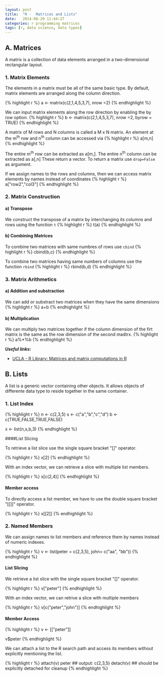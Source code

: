 ```yaml
---
layout: post
title:  "R -  Matrices and Lists"
date:   2014-08-29 11:44:27
categories: r programming matrices
tags: [r, data science, data types]
---
```


## A. Matrices

A matrix is a collection of data elements arranged in a two-dimensional rectangular layout.

### 1. Matrix Elements

The elements in a matrix must be all of the same basic type. By default, matrix elements are arranged along the column direction.

{% highlight r %}
    a <- matrix(c(2,1,4,5,3,7), nrow =2)
{% endhighlight %}

We can input matrix elements along the row direction by enabling the by row option.
{% highlight r %}
    b <- matrix(c(2,1,4,5,3,7), nrow =2, byrow = TRUE)
{% endhighlight %}

A matrix of M rows and N columns is called a M x N matrix. An element at the m<sup>th</sup> row and n<sup>th</sup> column can be accessed via
{% highlight r %}
    a[m,n]
{% endhighlight %}

The entire m<sup>th</sup> row can be extracted as a[m,].
The entire n<sup>th</sup> column can be extracted as a[,n]
These return a vector. To return a matrix use `drop=False` 
as argument.

If we assign names to the rows and columns, then we can access matrix elements by names instead of coordinates
{% highlight r %}
a["row2","col3"]
{% endhighlight %}

### 2. Matrix Construction

#### a) Transpose
We construct the transpose of a matrix by interchanging its columns and rows using the function `t`
{% highlight r %}
t(a)
{% endhighlight %}

#### b) Combining Matrices

To combine two matrices with same numbres of rows use `cbind`
{% highlight r %}
cbind(b,c)
{% endhighlight %}

To combine two matrices having same numbers of columns use the function `rbind`
{% highlight r %}
rbind(b,d)
{% endhighlight %}

### 3. Matrix Arithmetics

#### a) Addition and substraction

We can add or substract two matrices when they have the same dimensions
{% highlight r %}
a+b
{% endhighlight %}

#### b) Multiplication

We can multiply two matrices together if the column dimension of the firt matrix is the same as the row dimension of the second madtrx.
{% highlight r %}
a%*%b
{% endhighlight %}

___Useful links:___

* [UCLA - R Library: Matrices and matrix computations in R](http://www.ats.ucla.edu/stat/r/library/matrix_alg.htm "R Library: Matrices and matrix computations in R")


## B. Lists

A list is a generic vector containing other objects. It allows objects of differente data type to reside together in the same container.

### 1. List Index

{% highlight r %}
n <- c(2,3,5)
s <- c("a","b","c","d")
b <- c(TRUE,FALSE,TRUE,FALSE)

x <- list(n,s,b,3)
{% endhighlight %}    


####List Slicing

To retrieve a list slice use the single square bracket "[]" operator.

{% highlight r %}
    x[2]
{% endhighlight %}    

With an index vector, we can retrieve a slice with multiple list members.

{% highlight r %}
    x[c(2,4)]
{% endhighlight %}    

#### Member access

To directly access a list member, we have to use the double square bracket "[[]]" operator.

{% highlight r %}
    x[[2]]
{% endhighlight %}    

### 2. Named Members

We can assign names to list members and reference them by names instead of numeric indexes.

{% highlight r %}
    v <- list(peter = c(2,3,5), john= c("aa", "bb"))
{% endhighlight %}    

#### List Slicing

We retrieve a list slice with the single square bracket "[]" operator.

{% highlight r %}
    v["peter"]
{% endhighlight %}    

With an index vector, we can retrive a slice with multiple members

{% highlight r %}
   v[c("peter","john")]
{% endhighlight %}    

#### Member Access

{% highlight r %}
v <- [["peter"]]

v$peter
{% endhighlight %}    


We can attach a list to the R search path and access its members without explicitly mentioning the list.

{% highlight r %}
attach(v)
    peter  ## output: c(2,3,5)
detach(v)  ## should be explicitly detached for cleanup
{% endhighlight %}    

